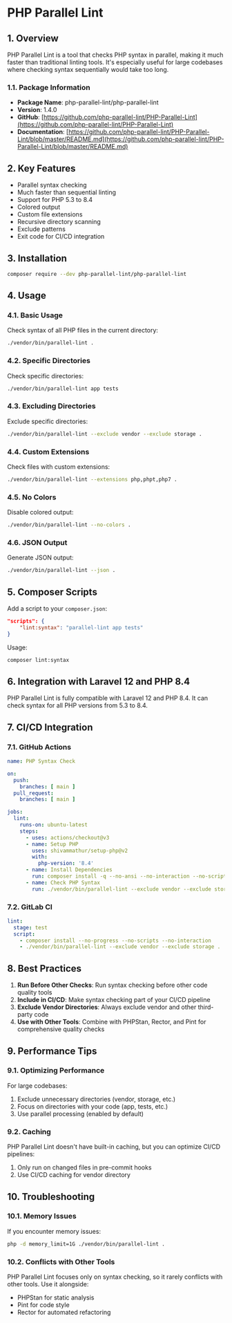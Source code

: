 # PHP Parallel Lint

## 1. Overview

PHP Parallel Lint is a tool that checks PHP syntax in parallel, making it much faster than traditional linting tools. It's especially useful for large codebases where checking syntax sequentially would take too long.

### 1.1. Package Information

- **Package Name**: php-parallel-lint/php-parallel-lint
- **Version**: 1.4.0
- **GitHub**: [https://github.com/php-parallel-lint/PHP-Parallel-Lint](https://github.com/php-parallel-lint/PHP-Parallel-Lint)
- **Documentation**: [https://github.com/php-parallel-lint/PHP-Parallel-Lint/blob/master/README.md](https://github.com/php-parallel-lint/PHP-Parallel-Lint/blob/master/README.md)

## 2. Key Features

- Parallel syntax checking
- Much faster than sequential linting
- Support for PHP 5.3 to 8.4
- Colored output
- Custom file extensions
- Recursive directory scanning
- Exclude patterns
- Exit code for CI/CD integration

## 3. Installation

```bash
composer require --dev php-parallel-lint/php-parallel-lint
```

## 4. Usage

### 4.1. Basic Usage

Check syntax of all PHP files in the current directory:

```bash
./vendor/bin/parallel-lint .
```

### 4.2. Specific Directories

Check specific directories:

```bash
./vendor/bin/parallel-lint app tests
```

### 4.3. Excluding Directories

Exclude specific directories:

```bash
./vendor/bin/parallel-lint --exclude vendor --exclude storage .
```

### 4.4. Custom Extensions

Check files with custom extensions:

```bash
./vendor/bin/parallel-lint --extensions php,phpt,php7 .
```

### 4.5. No Colors

Disable colored output:

```bash
./vendor/bin/parallel-lint --no-colors .
```

### 4.6. JSON Output

Generate JSON output:

```bash
./vendor/bin/parallel-lint --json .
```

## 5. Composer Scripts

Add a script to your `composer.json`:

```json
"scripts": {
    "lint:syntax": "parallel-lint app tests"
}
```

Usage:

```bash
composer lint:syntax
```

## 6. Integration with Laravel 12 and PHP 8.4

PHP Parallel Lint is fully compatible with Laravel 12 and PHP 8.4. It can check syntax for all PHP versions from 5.3 to 8.4.

## 7. CI/CD Integration

### 7.1. GitHub Actions

```yaml
name: PHP Syntax Check

on:
  push:
    branches: [ main ]
  pull_request:
    branches: [ main ]

jobs:
  lint:
    runs-on: ubuntu-latest
    steps:
      - uses: actions/checkout@v3
      - name: Setup PHP
        uses: shivammathur/setup-php@v2
        with:
          php-version: '8.4'
      - name: Install Dependencies
        run: composer install -q --no-ansi --no-interaction --no-scripts --no-progress
      - name: Check PHP Syntax
        run: ./vendor/bin/parallel-lint --exclude vendor --exclude storage .
```

### 7.2. GitLab CI

```yaml
lint:
  stage: test
  script:
    - composer install --no-progress --no-scripts --no-interaction
    - ./vendor/bin/parallel-lint --exclude vendor --exclude storage .
```

## 8. Best Practices

1. **Run Before Other Checks**: Run syntax checking before other code quality tools
2. **Include in CI/CD**: Make syntax checking part of your CI/CD pipeline
3. **Exclude Vendor Directories**: Always exclude vendor and other third-party code
4. **Use with Other Tools**: Combine with PHPStan, Rector, and Pint for comprehensive quality checks

## 9. Performance Tips

### 9.1. Optimizing Performance

For large codebases:

1. Exclude unnecessary directories (vendor, storage, etc.)
2. Focus on directories with your code (app, tests, etc.)
3. Use parallel processing (enabled by default)

### 9.2. Caching

PHP Parallel Lint doesn't have built-in caching, but you can optimize CI/CD pipelines:

1. Only run on changed files in pre-commit hooks
2. Use CI/CD caching for vendor directory

## 10. Troubleshooting

### 10.1. Memory Issues

If you encounter memory issues:

```bash
php -d memory_limit=1G ./vendor/bin/parallel-lint .
```

### 10.2. Conflicts with Other Tools

PHP Parallel Lint focuses only on syntax checking, so it rarely conflicts with other tools. Use it alongside:

- PHPStan for static analysis
- Pint for code style
- Rector for automated refactoring

